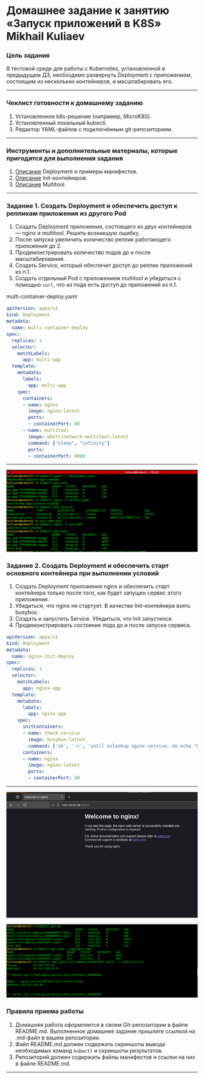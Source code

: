 # Домашнее задание к занятию «Запуск приложений в K8S»  Mikhail Kuliaev

### Цель задания

В тестовой среде для работы с Kubernetes, установленной в предыдущем ДЗ, необходимо развернуть Deployment с приложением, состоящим из нескольких контейнеров, и масштабировать его.

------

### Чеклист готовности к домашнему заданию

1. Установленное k8s-решение (например, MicroK8S).
2. Установленный локальный kubectl.
3. Редактор YAML-файлов с подключённым git-репозиторием.

------

### Инструменты и дополнительные материалы, которые пригодятся для выполнения задания

1. [Описание](https://kubernetes.io/docs/concepts/workloads/controllers/deployment/) Deployment и примеры манифестов.
2. [Описание](https://kubernetes.io/docs/concepts/workloads/pods/init-containers/) Init-контейнеров.
3. [Описание](https://github.com/wbitt/Network-MultiTool) Multitool.

------

### Задание 1. Создать Deployment и обеспечить доступ к репликам приложения из другого Pod

1. Создать Deployment приложения, состоящего из двух контейнеров — nginx и multitool. Решить возникшую ошибку.
2. После запуска увеличить количество реплик работающего приложения до 2.
3. Продемонстрировать количество подов до и после масштабирования.
4. Создать Service, который обеспечит доступ до реплик приложений из п.1.
5. Создать отдельный Pod с приложением multitool и убедиться с помощью `curl`, что из пода есть доступ до приложений из п.1.


multi-container-deploy.yaml

```yml
apiVersion: apps/v1
kind: Deployment
metadata:
  name: multi-container-deploy
spec:
  replicas: 1
  selector:
    matchLabels:
      app: multi-app
  template:
    metadata:
      labels:
        app: multi-app
    spec:
      containers:
      - name: nginx
        image: nginx:latest
        ports:
        - containerPort: 80
      - name: multitool
        image: wbitt/network-multitool:latest
        command: ["sleep", "infinity"] 
        ports:
        - containerPort: 8080

```


------
![11-04-01](https://github.com/mkuliaev/kuber-homeworks/blob/main/1.3/png/1.1.png)


### Задание 2. Создать Deployment и обеспечить старт основного контейнера при выполнении условий

1. Создать Deployment приложения nginx и обеспечить старт контейнера только после того, как будет запущен сервис этого приложения.
2. Убедиться, что nginx не стартует. В качестве Init-контейнера взять busybox.
3. Создать и запустить Service. Убедиться, что Init запустился.
4. Продемонстрировать состояние пода до и после запуска сервиса.


```yml
apiVersion: apps/v1
kind: Deployment
metadata:
  name: nginx-init-deploy
spec:
  replicas: 1
  selector:
    matchLabels:
      app: nginx-app
  template:
    metadata:
      labels:
        app: nginx-app
    spec:
      initContainers:
      - name: check-service
        image: busybox:latest
        command: ['sh', '-c', 'until nslookup nginx-service; do echo "Ждем сервис..."; sleep 2; done;']
      containers:
      - name: nginx
        image: nginx:latest
        ports:
        - containerPort: 80

```

------

![11-04-01](https://github.com/mkuliaev/kuber-homeworks/blob/main/1.3/png/2.3.png)

![11-04-01](https://github.com/mkuliaev/kuber-homeworks/blob/main/1.3/png/2.4.png)

### Правила приема работы

1. Домашняя работа оформляется в своем Git-репозитории в файле README.md. Выполненное домашнее задание пришлите ссылкой на .md-файл в вашем репозитории.
2. Файл README.md должен содержать скриншоты вывода необходимых команд `kubectl` и скриншоты результатов.
3. Репозиторий должен содержать файлы манифестов и ссылки на них в файле README.md.

------
